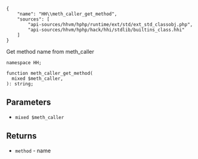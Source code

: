 ``` yamlmeta
{
    "name": "HH\\meth_caller_get_method",
    "sources": [
        "api-sources/hhvm/hphp/runtime/ext/std/ext_std_classobj.php",
        "api-sources/hhvm/hphp/hack/hhi/stdlib/builtins_class.hhi"
    ]
}
```




Get method name from meth_caller




``` Hack
namespace HH;

function meth_caller_get_method(
  mixed $meth_caller,
): string;
```




## Parameters




+ ` mixed $meth_caller `




## Returns




* ` method ` - name
<!-- HHAPIDOC -->
